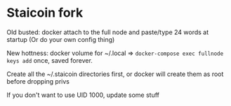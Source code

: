 # Staicoin fork

Old busted: docker attach to the full node and paste/type 24 words at startup (Or do your own config thing)

New hottness: docker volume for ~/.local => `docker-compose exec fullnode keys add` once, saved forever.

Create all the ~/.staicoin directories first, or docker will create them as root before dropping privs

If you don't want to use UID 1000, update some stuff
